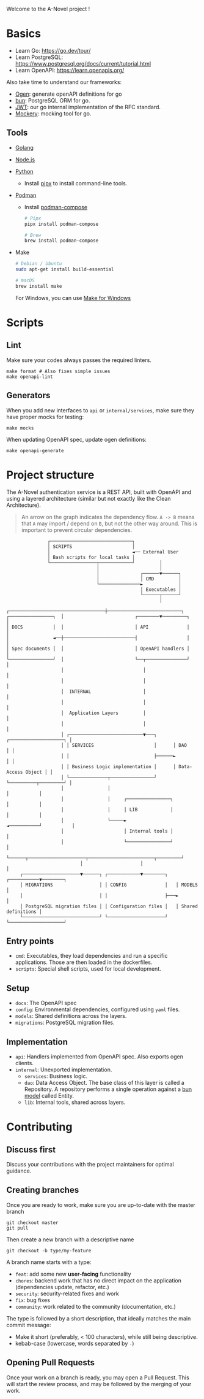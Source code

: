 Welcome to the A-Novel project !

# Basics

- Learn Go: https://go.dev/tour/
- Learn PostgreSQL: https://www.postgresql.org/docs/current/tutorial.html
- Learn OpenAPI: https://learn.openapis.org/

Also take time to understand our frameworks:

- [Ogen](https://github.com/ogen-go/ogen): generate openAPI definitions for go
- [bun](https://bun.uptrace.dev/): PostgreSQL ORM for go.
- [JWT](https://a-novel-kit.github.io/jwt/): our go internal implementation of the RFC standard.
- [Mockery](https://github.com/vektra/mockery): mocking tool for go.

## Tools

- [Golang](https://go.dev/doc/install)
- [Node.js](https://nodejs.org/en/download/)
- [Python](https://www.python.org/downloads/)
  - Install [pipx](https://pipx.pypa.io/stable/installation/) to install command-line tools.
- [Podman](https://podman.io/docs/installation)

  - Install [podman-compose](https://github.com/containers/podman-compose)

    ```bash
    # Pipx
    pipx install podman-compose

    # Brew
    brew install podman-compose
    ```

- Make

  ```bash
  # Debian / Ubuntu
  sudo apt-get install build-essential

  # macOS
  brew install make
  ```

  For Windows, you can use [Make for Windows](https://gnuwin32.sourceforge.net/packages/make.htm)

# Scripts

## Lint

Make sure your codes always passes the required linters.

```shell
make format # Also fixes simple issues
make openapi-lint
```

## Generators

When you add new interfaces to `api` or `internal/services`, make sure they have proper mocks for testing:

```shell
make mocks
```

When updating OpenAPI spec, update ogen definitions:

```shell
make openapi-generate
```

# Project structure

The A-Novel authentication service is a REST API, built with OpenAPI and using a layered architecture (similar but not
exactly like the Clean Architecture).

> An arrow on the graph indicates the dependency flow. `A -> B` means that `A` may import / depend on `B`, but not the
> other way around. This is important to prevent circular dependencies.

```text
               ┌──────────────────────────────┐
               │ SCRIPTS                      │
               │                              ◄── External User
               │ Bash scripts for local tasks │
               └─────────────────┬────────────┘         │
                                 │                      │
                                 │               ┌──────▼──────┐
                                 │               │ CMD         │
                                 └───────────────►             │
                                                 │ Executables │
                                                 └──────┬──────┘
                                                        │
                    ┌───────────────────────────────────┼───────────────────────────┐
┌────────────────┐  │                          ┌────────▼─────────┐                 │
│ DOCS           │  │                          │ API              │                 │
│                ◄──┼──────────────────────────┤                  │                 │
│ Spec documents │  │                          │ OpenAPI handlers │                 │
└────────────────┘  │                          └──┬───────────────┘                 │
                    │                             │                                 │
                    │                             │                                 │
                    │  INTERNAL                   │                                 │
                    │                             │                                 │
                    │  Application Layers         │                                 │
                    │                             │                                 │
                    │ ┌───────────────────────────▼───┐      ┌────────────────────┐ │
                    │ │ SERVICES                      │      │ DAO                │ │
                    │ │                               ├──────►                    │ │
                    │ │ Business Logic implementation │      │ Data-Access Object │ │
                    │ └──────────────┬────────────────┘      └──────────┬─────────┘ │
                    │                │                                  │           │
                    │                │     ┌────────────────┐           │           │
                    │                │     │ LIB            │           │           │
                    │                └─────►                ◄───────────┘           │
                    │                      │ Internal tools │                       │
                    │                      └────────────────┘                       │
                    └──────┬─────────────────────┬────────────────────────┬─────────┘
                           │                     │                        │
     ┌─────────────────────▼──────┐ ┌────────────▼────────┐   ┌───────────▼────────┐
     │ MIGRATIONS                 │ │ CONFIG              │   │ MODELS             │
     │                            │ │                     ├───►                    │
     │ PostgreSQL migration files │ │ Configuration files │   │ Shared definitions │
     └────────────────────────────┘ └─────────────────────┘   └────────────────────┘
```

## Entry points

- `cmd`: Executables, they load dependencies and run a specific applications. Those are then loaded in the
  dockerfiles.
- `scripts`: Special shell scripts, used for local development.

## Setup

- `docs`: The OpenAPI spec
- `config`: Environmental dependencies, configured using `yaml` files.
- `models`: Shared definitions across the layers.
- `migrations`: PostgreSQL migration files.

## Implementation

- `api`: Handlers implemented from OpenAPI spec. Also exports ogen clients.
- `internal`: Unexported implementation.
  - `services`: Business logic.
  - `dao`: Data Access Object. The base class of this layer is called a Repository. A repository performs a single
    operation against a [bun model](https://bun.uptrace.dev/guide/models.html) called Entity.
  - `lib`: Internal tools, shared across layers.

# Contributing

## Discuss first

Discuss your contributions with the project maintainers for optimal guidance.

## Creating branches

Once you are ready to work, make sure you are up-to-date with the master branch

```shell
git checkout master
git pull
```

Then create a new branch with a descriptive name

```shell
git checkout -b type/my-feature
```

A branch name starts with a type:

- `feat`: add some new **user-facing** functionality
- `chores`: backend work that has no direct impact on the application (dependencies update, refactor, etc.)
- `security`: security-related fixes and work
- `fix`: bug fixes
- `community`: work related to the community (documentation, etc.)

The type is followed by a short description, that ideally matches the main commit message:

- Make it short (preferably, < 100 characters), while still being descriptive.
- kebab-case (lowercase, words separated by `-`)

## Opening Pull Requests

Once your work on a branch is ready, you may open a Pull Request. This will start the review process, and may be
followed by the merging of your work.
